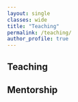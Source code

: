```yaml
---
layout: single
classes: wide
title: "Teaching"
permalink: /teaching/
author_profile: true
---
```


## Teaching

## Mentorship